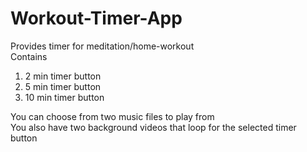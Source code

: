 # **Workout-Timer-App**

Provides timer for meditation/home-workout
<br/>Contains 
  1. 2 min timer button 
  2. 5 min timer button
  3. 10 min timer button
  
You can choose from two music files to play from
<br/>You also have two background videos that loop for the selected timer button
